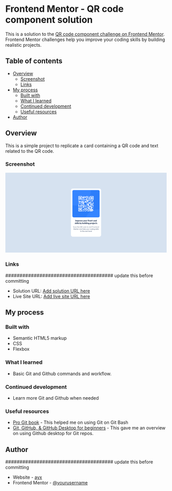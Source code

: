 <!-- @format -->

# Frontend Mentor - QR code component solution

This is a solution to the [QR code component challenge on Frontend Mentor](https://www.frontendmentor.io/challenges/qr-code-component-iux_sIO_H). Frontend Mentor challenges help you improve your coding skills by building realistic projects.

## Table of contents

-   [Overview](#overview)
    -   [Screenshot](#screenshot)
    -   [Links](#links)
-   [My process](#my-process)
    -   [Built with](#built-with)
    -   [What I learned](#what-i-learned)
    -   [Continued development](#continued-development)
    -   [Useful resources](#useful-resources)
-   [Author](#author)

## Overview

This is a simple project to replicate a card containing a QR code and text related to the QR code.

### Screenshot

![Screenshot of QR code challenge solution](./screenshot.png)

### Links

###################################### update this before committing

-   Solution URL: [Add solution URL here](https://your-solution-url.com)
-   Live Site URL: [Add live site URL here](https://your-live-site-url.com)

## My process

### Built with

-   Semantic HTML5 markup
-   CSS
-   Flexbox

### What I learned

-   Basic Git and Github commands and workflow.

### Continued development

-   Learn more Git and Github when needed

### Useful resources

-   [Pro Git book](https://git-scm.com/book/en/v2) - This helped me on using Git on Git Bash
-   [Git, GitHub, & GitHub Desktop for beginners](https://www.youtube.com/watch?v=8Dd7KRpKeaE) - This gave me an overview on using Github desktop for Git repos.

## Author

###################################### update this before committing

-   Website - [ayx](https://www.your-site.com)
-   Frontend Mentor - [@yourusername](https://www.frontendmentor.io/profile/yourusername)
